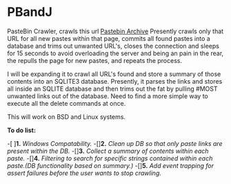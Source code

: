 # PBandJ
PasteBin Crawler, crawls this url [Pastebin Archive](https://www.pastebin.com/archive)
Presently crawls only that URL for all new pastes within that page, commits all found pastes into a database and trims out unwanted URL's, closes the connection and sleeps for 15 seconds to avoid overloading the server and being an pain in the rear, the repulls the page for new pastes, and repeats the process.

I will be expanding it to crawl all URL's found and store a summary of those contents into an SQLITE3 database. Presently, it parses the links and stores all inside an SQLITE database and then trims out the fat by pulling #MOST unwanted links out of the database. Need to find a more simple way to execute all the delete commands at once.

This will work on BSD and Linux systems.

**To do list:**

-[ ]**1.** _Windows Compatability._
-[]**2.** _Clean up DB so that only paste links are present within the DB._
-[]**3.** _Collect a summary of contents within each paste._
-[]**4.** _Filtering to search for specific strings contained within each paste.(DB functionality based on summary.)_
-[]**5.** _Add event trapping for assert failures before the user wants to stop crawling._
